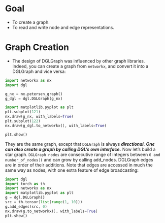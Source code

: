# Goal
* To create a graph.
* To read and write node and edge representations.
# Graph Creation
* The design of DGLGraph was influenced by other graph libraries. Indeed, you can create a graph from `networkx`, and convert it into a DGLGraph and vice versa:
```python
import networkx as nx
import dgl

g_nx = nx.petersen_graph()
g_dgl = dgl.DGLGraph(g_nx)

import matplotlib.pyplot as plt
plt.subplot(121)
nx.draw(g_nx, with_labels=True)
plt.subplot(122)
nx.draw(g_dgl.to_networkx(), with_labels=True)

plt.show()
```
They are the same graph, except that `DGLGraph` is always ***directional***.
***One can also create a graph by calling DGL’s own interface.***
Now let’s build a star graph. `DGLGraph nodes` are consecutive range of integers between `0 and number_of_nodes()` and can grow by calling add_nodes. DGLGraph edges are in order of their additions. Note that edges are accessed in much the same way as nodes, with one extra feature of edge broadcasting:
```python
import dgl
import torch as th
import networkx as nx
import matplotlib.pyplot as plt
g = dgl.DGLGraph()
src = th.tensor(list(range(1, 10)))
g.add_edges(src, 0)
nx.draw(g.to_networkx(), with_labels=True)
plt.show()
```
![]()

